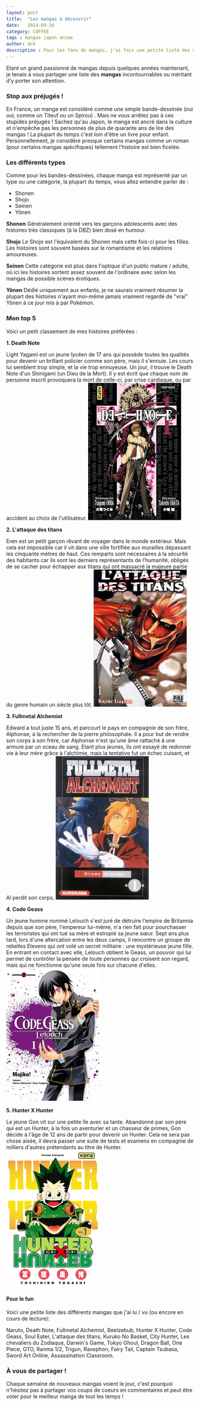 ```yaml
---
layout: post
title:  "Les mangas à découvrir"
date:   2014-09-26
category: COFFEE
tags : mangas japon anime
author: dck
description : Pour les fans de mangas, j'ai fais une petite liste des mangas à (re)découvrir !
---
```


Etant un grand passionné de mangas depuis quelques années maintenant, je tenais à vous partager une liste des **mangas** incontournables ou méritant d'y porter son attention.

### Stop aux préjugés !

En France, un manga est considéré comme une simple bande-dessinée (oui oui, comme un Titeuf ou un Spirou) . Mais ne vous arrêtez pas à ces stupides préjugés ! Sachez qu'au Japon, le manga est ancré dans la culture et n'empêche pas les personnes de plus de quarante ans de lire des mangas ! La plupart du temps c'est loin d'être un livre pour enfant. Personnellement, je considère presque certains mangas comme un roman (pour certains mangas spécifiques) tellement l'histoire est bien ficelée.

### Les différents types

Comme pour les bandes-dessinées, chaque manga est représenté par un type ou une catégorie, la plupart du temps,
vous allez entendre parler de :

- Shonen
- Shojo
- Seinen
- Yônen

**Shonen**
Généralement orienté vers les garçons adolescents avec des histoires très classiques (à la DBZ) bien dosé en humour.

**Shojo**
Le Shojo est l'équivalent du Shonen mais cette fois-ci pour les filles. Les histoires sont souvent basées sur le romantisme et les relations amoureuses.

**Seinen**
Cette catégorie est plus dans l'optique d'un public mature / adulte, où ici les histoires sortent assez souvent de l'ordinaire avec selon les mangas de possible scènes érotiques.

**Yônen**
Dédié uniquement aux enfants, je ne saurais vraiment résumer la plupart des histoires n'ayant moi-même jamais vraiment regardé de "vrai" Yônen à ce jour mis à par Pokémon. 

### Mon top 5

Voici un petit classement de mes histoires préférées :

**1. Death Note**

Light Yagami est un jeune lycéen de 17 ans qui possède toutes les qualités pour devenir un brillant policier comme son père, mais il s'ennuie. Les cours lui semblent trop simple, et la vie trop ennuyeuse. Un jour, il trouve le Death Note d'un Shinigami (un Dieu de la Mort). Il y est écrit que chaque nom de personne inscrit provoquera la mort de celle-ci, par crise cardiaque, ou par accident au choix de l'utilisateur.
<img src="/src/articles/manga/deathnote.jpg" alt="Death Note" />

**2. L'attaque des titans**

Eren est un petit garçon rêvant de voyager dans le monde extérieur. Mais cela est impossible car il vit dans une ville fortifiée aux murailles dépassant les cinquante mètres de haut. Ces remparts sont nécessaires à la sécurité des habitants car ils sont les derniers représentants de l’humanité, obligés de se cacher pour échapper aux titans qui ont massacré la majeure partie du genre humain un siècle plus tôt.
<img src="/src/articles/manga/titan.jpg" alt="L'attaque des titans" />

**3. Fullmetal Alchemist**

Edward a tout juste 15 ans, et parcourt le pays en compagnie de son frère, Alphonse, à la rechercher de la pierre philosophale. Il a pour but de rendre son corps à son frère, car Alphonse n'est qu'une âme rattaché à une armure par un sceau de sang. Etant plus jeunes, ils ont essayé de redonner vie à leur mère grâce à l'alchimie, mais la tentative fut un échec cuisant, et Al perdit son corps. 
<img src="/src/articles/manga/fullmeta.jpg" alt="Fullmetal Alchemist" />

**4. Code Geass**

Un jeune homme nommé Lelouch s'est juré de détruire l'empire de Britannia depuis que son père, l'empereur lui-même, n'a rien fait pour pourchasser les terroristes qui ont tué sa mère et estropié sa jeune sœur. Sept ans plus tard, lors d'une altercation entre les deux camps, il rencontre un groupe de rebelles Elevens qui ont volé un secret militaire : une mystérieuse jeune fille. En entrant en contact avec elle, Lelouch obtient le Geass, un pouvoir qui lui permet de contrôler la pensée de toute personnes qui croisent son regard, mais qui ne fonctionne qu'une seule fois sur chacune d'elles.
<img src="/src/articles/manga/geass.jpg" alt="Code Geass" />

**5. Hunter X Hunter**

Le jeune Gon vit sur une petite île avec sa tante. Abandonné par son père qui est un Hunter, à la fois un aventurier et un chasseur de primes, Gon décide à l'âge de 12 ans de partir pour devenir un Hunter. 
Cela ne sera pas chose aisée, il devra passer une suite de tests et examens en compagnie de milliers d'autres prétendants au titre de Hunter. 
<img src="/src/articles/manga/hunter.jpg" alt="Hunter X Hunter" />


#### Pour le fun
Voici une petite liste des différents mangas que j'ai lu / vu (ou encore en cours de lecture):

Naruto, Death Note, Fullmetal Alchemist, Beelzebub, Hunter X Hunter, Code Geass, Soul Eater, L'attaque des titans, Kuruko No Basket, City Hunter, Les chevaliers du Zodiaque, Darwin's Game, Tokyo Ghoul, Dragon Ball, One Piece, GTO, Ranma 1/2, Trigun, Raxephon, Fairy Tail, Captain Tsubasa, Sword Art Online, Assassination Classroom.

### À vous de partager !
Chaque semaine de nouveaux mangas voient le jour, c'est pourquoi n'hésitez pas à partager vos coups de coeurs en commentaires et peut être voter pour le meilleur manga de tout les temps !
